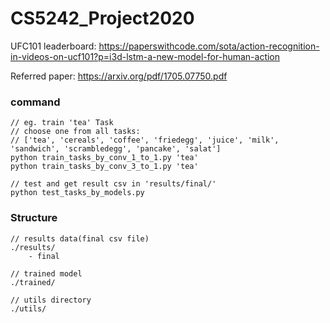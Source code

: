 # CS5242_Project2020

UFC101 leaderboard: https://paperswithcode.com/sota/action-recognition-in-videos-on-ucf101?p=i3d-lstm-a-new-model-for-human-action

Referred paper: https://arxiv.org/pdf/1705.07750.pdf

### command
    // eg. train 'tea' Task
    // choose one from all tasks: 
    // ['tea', 'cereals', 'coffee', 'friedegg', 'juice', 'milk', 'sandwich', 'scrambledegg', 'pancake', 'salat']
    python train_tasks_by_conv_1_to_1.py 'tea'
    python train_tasks_by_conv_3_to_1.py 'tea'
    
    // test and get result csv in 'results/final/'
    python test_tasks_by_models.py
    

### Structure
    // results data(final csv file)
    ./results/
        - final
        
    // trained model
    ./trained/
    
    // utils directory
    ./utils/

